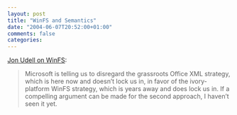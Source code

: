 ```yaml
---
layout: post
title: "WinFS and Semantics"
date: "2004-06-07T20:52:00+01:00"
comments: false
categories: 
---
```


<p><a href="http://weblog.infoworld.com/udell/2004/06/07.html#a1017">Jon Udell on WinFS</a>:</p>

<blockquote>
<p>Microsoft is telling us to disregard the grassroots Office XML strategy, which is here now and doesn&#8217;t lock us in, in favor of the ivory-platform WinFS strategy, which is years away and does lock us in. If a compelling argument can be made for the second approach, I haven&#8217;t seen it yet.</p>
</blockquote>


